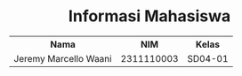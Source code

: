 <h1 align="center">Informasi Mahasiswa</h1>
<table align="center">
<tr>
    <th>Nama</th>
    <th>NIM</th>
    <th>Kelas</th>
  </tr>
  <tr>
    <td>Jeremy Marcello Waani</td>
    <td>2311110003</td>
    <td>SD04-01</td>
  </tr>
</table>

